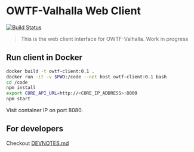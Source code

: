 # OWTF-Valhalla Web Client

[![Build Status](https://travis-ci.org/Kodkollektivet/owtf-valhalla-client.svg?branch=master)](https://travis-ci.org/Kodkollektivet/owtf-valhalla-client)

> This is the web client interface for OWTF-Valhalla. Work in progress


## Run client in Docker

```bash
docker build -t owtf-client:0.1 .
docker run -it -v $PWD:/code --net host owtf-client:0.1 bash
cd /code
npm install
export CORE_API_URL=http://<CORE_IP_ADDRESS>:8000
npm start
```

Visit container IP on port 8080.

## For developers
Checkout [DEVNOTES.md](DEVNOTES.md)

